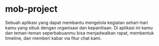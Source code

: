 # mob-project
Sebuah aplikasi yang dapat membantu mengelola kegiatan sehari-hari kamu yang sibuk dengan organisasi dan kepanitiaan. Di aplikasi ini kamu dan teman-teman seperbabuanmu bisa menjadwalkan rapat, membentuk timeline, dan memberi kabar via fitur chat kami.
